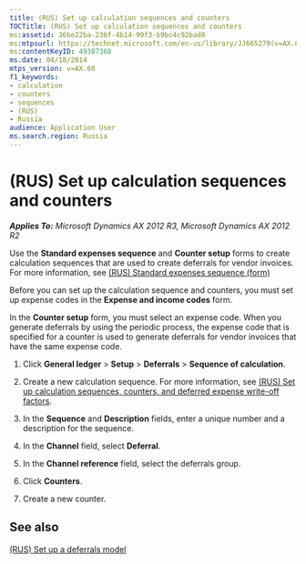 ```yaml
---
title: (RUS) Set up calculation sequences and counters
TOCTitle: (RUS) Set up calculation sequences and counters
ms:assetid: 36be22ba-236f-4b14-99f3-b9bc4c92bad8
ms:mtpsurl: https://technet.microsoft.com/en-us/library/JJ665279(v=AX.60)
ms:contentKeyID: 49387368
ms.date: 04/18/2014
mtps_version: v=AX.60
f1_keywords:
- calculation
- counters
- sequences
- (RUS)
- Russia
audience: Application User
ms.search.region: Russia
---
```


# (RUS) Set up calculation sequences and counters 


_**Applies To:** Microsoft Dynamics AX 2012 R3, Microsoft Dynamics AX 2012 R2_

Use the **Standard expenses sequence** and **Counter setup** forms to create calculation sequences that are used to create deferrals for vendor invoices. For more information, see [(RUS) Standard expenses sequence (form)](https://technet.microsoft.com/en-us/library/jj853198\(v=ax.60\))

Before you can set up the calculation sequence and counters, you must set up expense codes in the **Expense and income codes** form.

In the **Counter setup** form, you must select an expense code. When you generate deferrals by using the periodic process, the expense code that is specified for a counter is used to generate deferrals for vendor invoices that have the same expense code.

1.  Click **General ledger** \> **Setup** \> **Deferrals** \> **Sequence of calculation**.

2.  Create a new calculation sequence. For more information, see [(RUS) Set up calculation sequences, counters, and deferred expense write-off factors](rus-set-up-calculation-sequences-counters-and-deferred-expense-write-off-factors.md).

3.  In the **Sequence** and **Description** fields, enter a unique number and a description for the sequence.

4.  In the **Channel** field, select **Deferral**.

5.  In the **Channel reference** field, select the deferrals group.

6.  Click **Counters**.

7.  Create a new counter.

## See also

[(RUS) Set up a deferrals model](rus-set-up-a-deferrals-model.md)

  


